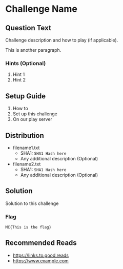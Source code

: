 # Challenge Name

## Question Text

Challenge description and how to play (if applicable).

This is another paragraph.

### Hints (Optional)
1. Hint 1
2. Hint 2

## Setup Guide
1. How to
2. Set up this challenge
3. On our play server

## Distribution
- filename1.txt
    - SHA1: `SHA1 Hash here`
    - Any additional description (Optional)
- filename2.txt
    - SHA1: `SHA1 Hash here`
    - Any additional description (Optional)

## Solution
Solution to this challenge

### Flag
`MC{This is the flag}`

## Recommended Reads
* https://links.to.good.reads
* https://www.example.com
